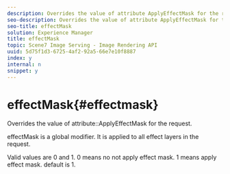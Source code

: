 ```yaml
---
description: Overrides the value of attribute ApplyEffectMask for the request.
seo-description: Overrides the value of attribute ApplyEffectMask for the request.
seo-title: effectMask
solution: Experience Manager
title: effectMask
topic: Scene7 Image Serving - Image Rendering API
uuid: 5d75f1d3-6725-4af2-92a5-66e7e10f8887
index: y
internal: n
snippet: y
---
```


# effectMask{#effectmask}

Overrides the value of attribute::ApplyEffectMask for the request.

effectMask is a global modifier. It is applied to all effect layers in the request.

Valid values are 0 and 1. 0 means no not apply effect mask. 1 means apply effect mask. default is 1. 
